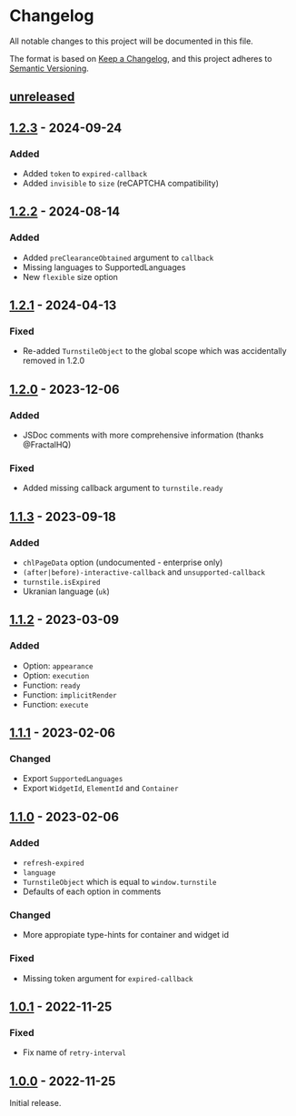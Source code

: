 # Changelog

All notable changes to this project will be documented in this file.

The format is based on [Keep a Changelog](https://keepachangelog.com/en/1.0.0/),
and this project adheres to
[Semantic Versioning](https://semver.org/spec/v2.0.0.html).

## [unreleased]

## [1.2.3] - 2024-09-24

### Added

- Added `token` to `expired-callback`
- Added `invisible` to `size` (reCAPTCHA compatibility)

## [1.2.2] - 2024-08-14

### Added

- Added `preClearanceObtained` argument to `callback`
- Missing languages to SupportedLanguages
- New `flexible` size option

## [1.2.1] - 2024-04-13

### Fixed

- Re-added `TurnstileObject` to the global scope which was accidentally removed
  in 1.2.0

## [1.2.0] - 2023-12-06

### Added

- JSDoc comments with more comprehensive information (thanks @FractalHQ)

### Fixed

- Added missing callback argument to `turnstile.ready`

## [1.1.3] - 2023-09-18

### Added

- `chlPageData` option (undocumented - enterprise only)
- `(after|before)-interactive-callback` and `unsupported-callback`
- `turnstile.isExpired`
- Ukranian language (`uk`)

## [1.1.2] - 2023-03-09

### Added

- Option: `appearance`
- Option: `execution`
- Function: `ready`
- Function: `implicitRender`
- Function: `execute`

## [1.1.1] - 2023-02-06

### Changed

- Export `SupportedLanguages`
- Export `WidgetId`, `ElementId` and `Container`

## [1.1.0] - 2023-02-06

### Added

- `refresh-expired`
- `language`
- `TurnstileObject` which is equal to `window.turnstile`
- Defaults of each option in comments

### Changed

- More appropiate type-hints for container and widget id

### Fixed

- Missing token argument for `expired-callback`

## [1.0.1] - 2022-11-25

### Fixed

- Fix name of `retry-interval`

## [1.0.0] - 2022-11-25

Initial release.

[unreleased]:
	https://github.com/Le0Developer/turnstile-types/compare/v1.2.2..HEAD
[1.2.3]: https://github.com/Le0Developer/turnstile-types/releases/tag/v1.2.3
[1.2.2]: https://github.com/Le0Developer/turnstile-types/releases/tag/v1.2.2
[1.2.1]: https://github.com/Le0Developer/turnstile-types/releases/tag/v1.2.1
[1.2.0]: https://github.com/Le0Developer/turnstile-types/releases/tag/v1.2.0
[1.1.3]: https://github.com/Le0Developer/turnstile-types/releases/tag/v1.1.3
[1.1.2]: https://github.com/Le0Developer/turnstile-types/releases/tag/v1.1.2
[1.1.1]: https://github.com/Le0Developer/turnstile-types/releases/tag/v1.1.1
[1.1.0]: https://github.com/Le0Developer/turnstile-types/releases/tag/v1.1.0
[1.0.1]: https://github.com/Le0Developer/turnstile-types/releases/tag/v1.0.1
[1.0.0]: https://github.com/Le0Developer/turnstile-types/releases/tag/v1.0.0
